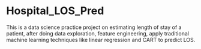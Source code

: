# Hospital_LOS_Pred
This is a data science practice project on estimating length of stay of a patient, 
after doing data exploration, feature engineering,
apply traditional machine learning techniques like linear regression and CART to predict LOS.
